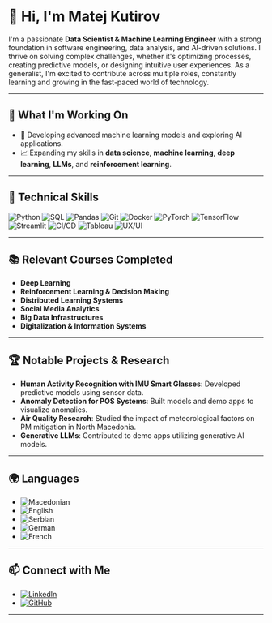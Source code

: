 # 👋 Hi, I'm Matej Kutirov

I'm a passionate **Data Scientist & Machine Learning Engineer** with a strong foundation in software engineering, data analysis, and AI-driven solutions. I thrive on solving complex challenges, whether it's optimizing processes, creating predictive models, or designing intuitive user experiences. As a generalist, I'm excited to contribute across multiple roles, constantly learning and growing in the fast-paced world of technology.

---

## 🚀 What I'm Working On
- 🌱 Developing advanced machine learning models and exploring AI applications.
- 📈 Expanding my skills in **data science**, **machine learning**, **deep learning**, **LLMs**, and **reinforcement learning**.

---

## 🔧 Technical Skills

![Python](https://img.shields.io/badge/Python-3776AB?style=for-the-badge&logo=python&logoColor=white)
![SQL](https://img.shields.io/badge/SQL-003B57?style=for-the-badge&logo=postgresql&logoColor=white)
![Pandas](https://img.shields.io/badge/Pandas-150458?style=for-the-badge&logo=pandas&logoColor=white)
![Git](https://img.shields.io/badge/Git-F05032?style=for-the-badge&logo=git&logoColor=white)
![Docker](https://img.shields.io/badge/Docker-2496ED?style=for-the-badge&logo=docker&logoColor=white)
![PyTorch](https://img.shields.io/badge/PyTorch-EE4C2C?style=for-the-badge&logo=pytorch&logoColor=white)
![TensorFlow](https://img.shields.io/badge/TensorFlow-FF6F00?style=for-the-badge&logo=tensorflow&logoColor=white)
![Streamlit](https://img.shields.io/badge/Streamlit-FF4B4B?style=for-the-badge&logo=streamlit&logoColor=white)
![CI/CD](https://img.shields.io/badge/CI%2FCD-0A0A0A?style=for-the-badge&logo=githubactions&logoColor=white)
![Tableau](https://img.shields.io/badge/Tableau-E97627?style=for-the-badge&logo=tableau&logoColor=white)
![UX/UI](https://img.shields.io/badge/UX%2FUI-007ACC?style=for-the-badge&logo=figma&logoColor=white)

---

## 📚 Relevant Courses Completed
- **Deep Learning**
- **Reinforcement Learning & Decision Making**
- **Distributed Learning Systems**
- **Social Media Analytics**
- **Big Data Infrastructures**
- **Digitalization & Information Systems**

---

## 🏆 Notable Projects & Research
- **Human Activity Recognition with IMU Smart Glasses**: Developed predictive models using sensor data.
- **Anomaly Detection for POS Systems**: Built models and demo apps to visualize anomalies.
- **Air Quality Research**: Studied the impact of meteorological factors on PM mitigation in North Macedonia.
- **Generative LLMs**: Contributed to demo apps utilizing generative AI models.

---

## 🌍 Languages
- ![Macedonian](https://img.shields.io/badge/Macedonian-Native-blue)
- ![English](https://img.shields.io/badge/English-Fluent-green)
- ![Serbian](https://img.shields.io/badge/Serbian-Fluent-orange)
- ![German](https://img.shields.io/badge/German-B1-yellow)
- ![French](https://img.shields.io/badge/French-A1-lightgrey)

---

## 📫 Connect with Me
- [![LinkedIn](https://img.shields.io/badge/LinkedIn-Matej%20Kutirov-blue?style=for-the-badge&logo=linkedin)](https://www.linkedin.com/in/matej-kutirov/)
- [![GitHub](https://img.shields.io/badge/GitHub-matejkutirov-lightgrey?style=for-the-badge&logo=github)](https://github.com/matejkutirov)

---

